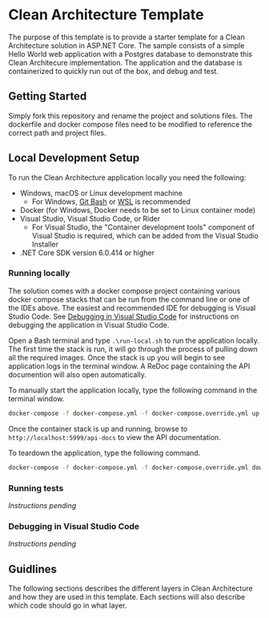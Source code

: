 # Clean Architecture Template

The purpose of this template is to provide a starter template for a Clean Architecture solution in ASP.NET Core. The sample consists of a simple Hello World web application with a Postgres database to demonstrate this Clean Architecure implementation. The application and the database is containerized to quickly run out of the box, and debug and test.

## Getting Started

Simply fork this repository and rename the project and solutions files. The dockerfile and docker compose files need to be modified to reference the correct path and project files.

## Local Development Setup

To run the Clean Architecture application locally you need the following:

* Windows, macOS or Linux development machine
  - For Windows, [Git Bash](https://git-scm.com/download/win) or [WSL](https://learn.microsoft.com/en-us/windows/wsl/install) is recommended
* Docker (for Windows, Docker needs to be set to Linux container mode)
* Visual Studio, Visual Studio Code, or Rider
  - For Visual Studio, the "Container development tools" component of Visual Studio is required, which can be added from the Visual Studio Installer
* .NET Core SDK version 6.0.414 or higher

### Running locally

The solution comes with a docker compose project containing various docker compose stacks that can be run from the command line or one of the IDEs above. The easiest and recommended IDE for debugging is Visual Studio Code. See [Debugging in Visual Studio Code](#debugging-in-visual-studio-code) for instructions on debugging the application in Visual Studio Code.

Open a Bash terminal and type `.\run-local.sh` to run the application locally. The first time the stack is run, it will go through the process of pulling down all the required images. Once the stack is up you will begin to see application logs in the terminal window. A ReDoc page containing the API documention will also open automatically.

To manually start the application locally, type the following command in the terminal window.

```bash
docker-compose -f docker-compose.yml -f docker-compose.override.yml up --build --always-recreate-deps
```

Once the container stack is up and running, browse to `http://localhost:5999/api-docs` to view the API documentation.

To teardown the application, type the following command.

```bash
docker-compose -f docker-compose.yml -f docker-compose.override.yml down -v --remove-orphans
```

### Running tests

_Instructions pending_

### Debugging in Visual Studio Code

_Instructions pending_

## Guidlines

The following sections describes the different layers in Clean Architecture and how they are used in this template.
Each sections will also describe which code should go in what layer.